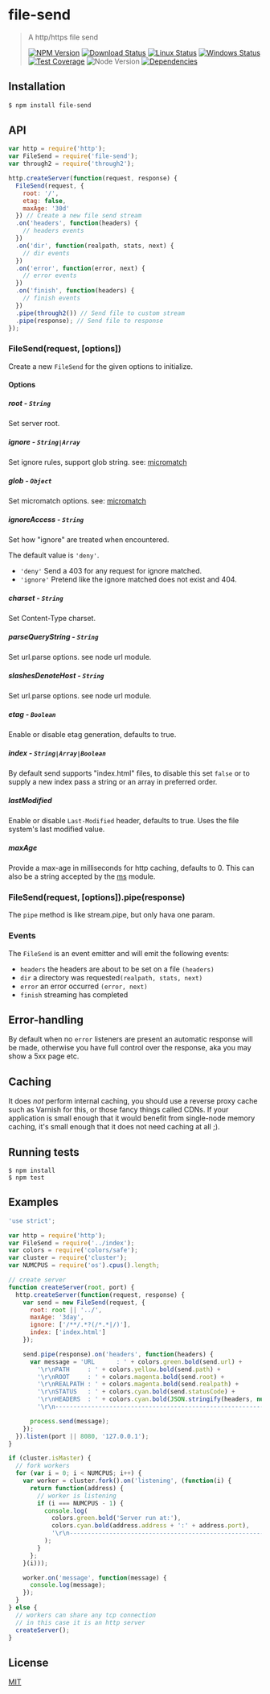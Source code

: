 # file-send

>A http/https file send
>
>[![NPM Version][npm-image]][npm-url]
>[![Download Status][download-image]][npm-url]
>[![Linux Status][travis-image]][travis-url]
>[![Windows Status][appveyor-image]][appveyor-url]
>[![Test Coverage][coveralls-image]][coveralls-url]
>![Node Version][node-image]
>[![Dependencies][david-image]][david-url]

## Installation

```bash
$ npm install file-send
```

## API

```js
var http = require('http');
var FileSend = require('file-send');
var through2 = require('through2');

http.createServer(function(request, response) {
  FileSend(request, {
    root: '/',
    etag: false,
    maxAge: '30d'
  }) // Create a new file send stream
  .on('headers', function(headers) {
    // headers events
  })
  .on('dir', function(realpath, stats, next) {
    // dir events
  })
  .on('error', function(error, next) {
    // error events
  })
  .on('finish', function(headers) {
    // finish events
  })
  .pipe(through2()) // Send file to custom stream
  .pipe(response); // Send file to response
});
```

### FileSend(request, [options])

  Create a new `FileSend` for the given options to initialize.

#### Options

##### *root* - ```String```

  Set server root.

##### *ignore* - ```String|Array```

  Set ignore rules, support glob string.  see: [micromatch](https://github.com/jonschlinkert/micromatch)

##### *glob* - ```Object```

  Set micromatch options.  see: [micromatch](https://github.com/jonschlinkert/micromatch#options)

##### *ignoreAccess* - ```String```

  Set how "ignore" are treated when encountered.

  The default value is `'deny'`.

  - `'deny'` Send a 403 for any request for ignore matched.
  - `'ignore'` Pretend like the ignore matched does not exist and 404.

##### *charset* - ```String```

  Set Content-Type charset.

##### *parseQueryString* - ```String```

  Set url.parse options. see node url module.

##### *slashesDenoteHost* - ```String```

  Set url.parse options. see node url module.

##### *etag* - ```Boolean```

  Enable or disable etag generation, defaults to true.

##### *index* - ```String|Array|Boolean```

  By default send supports "index.html" files, to disable this set `false` or to supply a new index pass a string or an array in preferred order.

##### *lastModified*

  Enable or disable `Last-Modified` header, defaults to true. Uses the file system's last modified value.

##### *maxAge*

  Provide a max-age in milliseconds for http caching, defaults to 0.
  This can also be a string accepted by the [ms](https://www.npmjs.org/package/ms#readme) module.

### FileSend(request, [options]).pipe(response)

 The `pipe` method is like stream.pipe, but only hava one param.

### Events
  The `FileSend` is an event emitter and will emit the following events:

  - `headers` the headers are about to be set on a file `(headers)`
  - `dir` a directory was requested`(realpath, stats, next)`
  - `error` an error occurred `(error, next)`
  - `finish` streaming has completed

## Error-handling

  By default when no `error` listeners are present an automatic response will be made, otherwise you have full control over the response, aka you may show a 5xx page etc.

## Caching

  It does _not_ perform internal caching, you should use a reverse proxy cache such as Varnish for this, or those fancy things called CDNs. If your application is small enough that it would benefit from single-node memory caching, it's small enough that it does not need caching at all ;).

## Running tests

```
$ npm install
$ npm test
```

## Examples

```js
'use strict';

var http = require('http');
var FileSend = require('../index');
var colors = require('colors/safe');
var cluster = require('cluster');
var NUMCPUS = require('os').cpus().length;

// create server
function createServer(root, port) {
  http.createServer(function(request, response) {
    var send = new FileSend(request, {
      root: root || '../',
      maxAge: '3day',
      ignore: ['/**/.*?(/*.*|/)'],
      index: ['index.html']
    });

    send.pipe(response).on('headers', function(headers) {
      var message = 'URL      : ' + colors.green.bold(send.url) +
        '\r\nPATH     : ' + colors.yellow.bold(send.path) +
        '\r\nROOT     : ' + colors.magenta.bold(send.root) +
        '\r\nREALPATH : ' + colors.magenta.bold(send.realpath) +
        '\r\nSTATUS   : ' + colors.cyan.bold(send.statusCode) +
        '\r\nHEADERS  : ' + colors.cyan.bold(JSON.stringify(headers, null, 2)) +
        '\r\n-----------------------------------------------------------------------------------------';

      process.send(message);
    });
  }).listen(port || 8080, '127.0.0.1');
}

if (cluster.isMaster) {
  // fork workers
  for (var i = 0; i < NUMCPUS; i++) {
    var worker = cluster.fork().on('listening', (function(i) {
      return function(address) {
        // worker is listening
        if (i === NUMCPUS - 1) {
          console.log(
            colors.green.bold('Server run at:'),
            colors.cyan.bold(address.address + ':' + address.port),
            '\r\n-----------------------------------------------------------------------------------------'
          );
        }
      };
    }(i)));

    worker.on('message', function(message) {
      console.log(message);
    });
  }
} else {
  // workers can share any tcp connection
  // in this case it is an http server
  createServer();
}
```

## License

[MIT](LICENSE)

[travis-image]: https://img.shields.io/travis/nuintun/file-send.svg?style=flat-square&label=linux
[travis-url]: https://travis-ci.org/nuintun/file-send
[appveyor-image]: https://img.shields.io/appveyor/ci/nuintun/file-send.svg?style=flat-square&label=windows
[appveyor-url]: https://ci.appveyor.com/project/nuintun/file-send
[coveralls-image]: https://img.shields.io/coveralls/nuintun/file-send/master.svg?style=flat-square
[coveralls-url]: https://coveralls.io/r/nuintun/file-send?branch=master
[node-image]: https://img.shields.io/node/v/file-send.svg?style=flat-square
[david-image]: https://img.shields.io/david/nuintun/file-send.svg?style=flat-square
[david-url]: https://david-dm.org/nuintun/file-send
[npm-image]: https://img.shields.io/npm/v/file-send.svg?style=flat-square
[npm-url]: https://www.npmjs.org/package/file-send
[download-image]: https://img.shields.io/npm/dm/file-send.svg?style=flat-square
